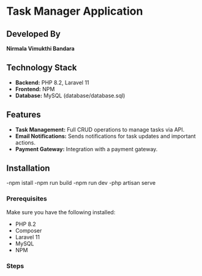 # Task Manager Application

## Developed By
**Nirmala Vimukthi Bandara**

## Technology Stack
- **Backend:** PHP 8.2, Laravel 11
- **Frontend:** NPM
- **Database:** MySQL (database/database.sql)

## Features
- **Task Management:** Full CRUD operations to manage tasks via API.
- **Email Notifications:** Sends notifications for task updates and important actions.
- **Payment Gateway:** Integration with a payment gateway.

## Installation

-npm istall
-npm run build
-npm run dev
-php artisan serve

### Prerequisites
Make sure you have the following installed:
- PHP 8.2
- Composer
- Laravel 11
- MySQL 
- NPM 

### Steps


